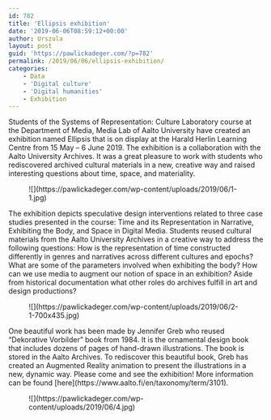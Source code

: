 ```yaml
---
id: 782
title: 'Ellipsis exhibition'
date: '2019-06-06T08:59:12+00:00'
author: Urszula
layout: post
guid: 'https://pawlickadeger.com/?p=782'
permalink: /2019/06/06/ellipsis-exhibition/
categories:
    - Data
    - 'Digital culture'
    - 'Digital humanities'
    - Exhibition
---
```


Students of the Systems of Representation: Culture Laboratory course at the Department of Media, Media Lab of Aalto University have created an exhibition named Ellipsis that is on display at the Harald Herlin Learning Centre from 15 May – 6 June 2019. The exhibition is a collaboration with the Aalto University Archives. It was a great pleasure to work with students who rediscovered archived cultural materials in a new, creative way and raised interesting questions about time, space, and materiality.

<figure class="wp-block-image">![](https://pawlickadeger.com/wp-content/uploads/2019/06/1-1.jpg)</figure>The exhibition depicts speculative design interventions related to three case studies presented in the course: Time and its Representation in Narrative, Exhibiting the Body, and Space in Digital Media. Students reused cultural materials from the Aalto University Archives in a creative way to address the following questions: How is the representation of time constructed differently in genres and narratives across different cultures and epochs? What are some of the parameters involved when exhibiting the body? How can we use media to augment our notion of space in an exhibition? Aside from historical documentation what other roles do archives fulfill in art and design productions?

<figure class="wp-block-image">![](https://pawlickadeger.com/wp-content/uploads/2019/06/2-1-700x435.jpg)</figure>One beautiful work has been made by Jennifer Greb who reused “Dekorative Vorbilder” book from 1984. It is the ornamental design book that includes dozens of pages of hand-drawn illustrations. The book is stored in the Aalto Archives. To rediscover this beautiful book, Greb has created an Augmented Reality animation to present the illustrations in a new, dynamic way. Please come and see the exhibition! More information can be found [here](https://www.aalto.fi/en/taxonomy/term/3101).

<figure class="wp-block-image">![](https://pawlickadeger.com/wp-content/uploads/2019/06/4.jpg)</figure>